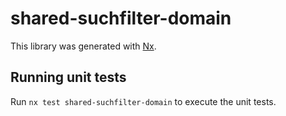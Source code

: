 # shared-suchfilter-domain

This library was generated with [Nx](https://nx.dev).

## Running unit tests

Run `nx test shared-suchfilter-domain` to execute the unit tests.
